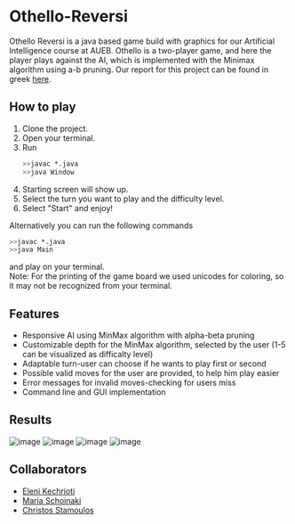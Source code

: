 # Othello-Reversi

Othello Reversi is a java based game build with graphics for our Artificial Intelligence course at AUEB. 
Othello is a two-player game, and here the player plays against the AI, which is implemented with the Minimax algorithm using a-b pruning.
Our report for this project can be found in greek [here](https://github.com/ChristosStamoulos/Othello-Reversi/blob/main/report.pdf).

## How to play
1. Clone the project.
2. Open your terminal.
3. Run
   ```sh
   >>javac *.java
   >>java Window
   ```
4. Starting screen will show up.
5. Select the turn you want to play and the difficulty level.
6. Select "Start" and enjoy!

Alternatively you can run the following commands 
  ```sh
  >>javac *.java
  >>java Main
  ```
and play on your terminal.<br>
Note: For the printing of the game board we used unicodes for coloring, so it may not be recognized from your terminal.

## Features
- Responsive AI using MinMax algorithm with alpha-beta pruning
- Customizable depth for the MinMax algorithm, selected by the user (1-5 can be visualized as difficalty level)
- Adaptable turn-user can choose if he wants to play first or second
- Possible valid moves for the user are provided, to help him play easier
- Error messages for invalid moves-checking for users miss
- Command line and GUI implementation

## Results
![image](https://github.com/MariaSchoinaki/Othello-Reversi/assets/132781870/94d9cdd9-334a-444a-b369-152b56f26af4)
![image](https://github.com/MariaSchoinaki/Othello-Reversi/assets/132781870/a652a0d1-61a7-4292-aea2-898ca319cc01)
![image](https://github.com/MariaSchoinaki/Othello-Reversi/assets/132781870/af3267c7-d168-4448-9f37-d3c21095e5b7)
![image](https://github.com/MariaSchoinaki/Othello-Reversi/assets/132781870/1686061b-5efd-4690-9258-03431f40a75f)

## Collaborators
- [Eleni Kechrioti](https://github.com/EleniKechrioti)
- [Maria Schoinaki](https://github.com/MariaSchoinaki)
- [Christos Stamoulos](https://github.com/ChristosStamoulos)


